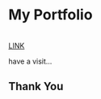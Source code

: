 <h1>My Portfolio</h1> <br>
<a href="https://prajwallalpotu.github.io/Prajwal-Lalpotu--Porfolio/">LINK</a>

have a visit...
<h2>Thank You</h2>
